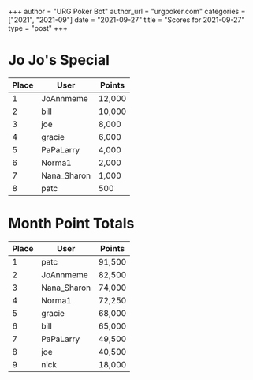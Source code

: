 +++
author = "URG Poker Bot"
author_url = "urgpoker.com"
categories = ["2021", "2021-09"]
date = "2021-09-27"
title = "Scores for 2021-09-27"
type = "post"
+++
# Jo Jo's Special

| Place | User | Points |
|-------|------|--------|
| 1 | JoAnnmeme | 12,000 |
| 2 | bill | 10,000 |
| 3 | joe | 8,000 |
| 4 | gracie | 6,000 |
| 5 | PaPaLarry | 4,000 |
| 6 | Norma1 | 2,000 |
| 7 | Nana_Sharon | 1,000 |
| 8 | patc | 500 |

# Month Point Totals

| Place | User | Points |
|-------|------|--------|
| 1 | patc | 91,500 |
| 2 | JoAnnmeme | 82,500 |
| 3 | Nana_Sharon | 74,000 |
| 4 | Norma1 | 72,250 |
| 5 | gracie | 68,000 |
| 6 | bill | 65,000 |
| 7 | PaPaLarry | 49,500 |
| 8 | joe | 40,500 |
| 9 | nick | 18,000 |
